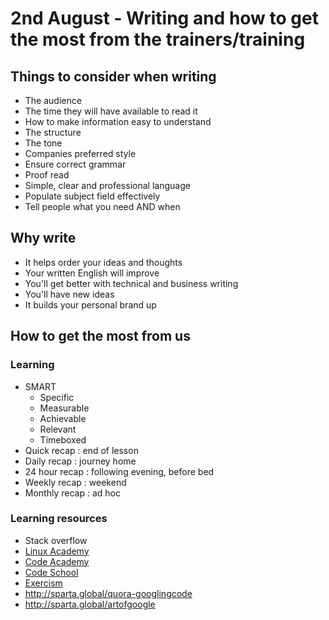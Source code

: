# 2nd August - Writing and how to get the most from the trainers/training

## Things to consider when writing

* The audience
* The time they will have available to read it
* How to make information easy to understand
* The structure
* The tone
* Companies preferred style
* Ensure correct grammar
* Proof read
* Simple, clear and professional language
* Populate subject field effectively
* Tell people what you need AND when

## Why write

* It helps order your ideas and thoughts
* Your written English will improve
* You'll get better with technical and business writing
* You'll have new ideas
* It builds your personal brand up

## How to get the most from us
### Learning

* SMART
  * Specific
  * Measurable
  * Achievable
  * Relevant
  * Timeboxed
* Quick recap : end of lesson
* Daily recap : journey home
* 24 hour recap : following evening, before bed
* Weekly recap : weekend
* Monthly recap : ad hoc

### Learning resources

* Stack overflow
* [Linux Academy][1]
* [Code Academy][2]
* [Code School][3]
* [Exercism][4]
* http://sparta.global/quora-googlingcode
* http://sparta.global/artofgoogle



[1]: https://linuxacademy.com/
[2]: https://www.codecademy.com/
[3]: https://www.codeschool.com/
[4]: http://exercism.io/
